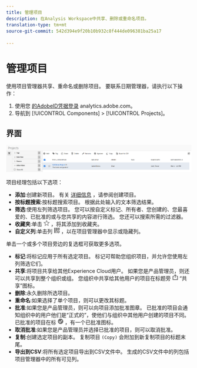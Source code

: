 ```yaml
---
title: 管理项目
description: 在Analysis Workspace中共享、删除或重命名项目。
translation-type: tm+mt
source-git-commit: 542d394e9f20b10b932c8f444de096381ba25a17

---
```



# 管理项目

使用项目管理器共享、重命名或删除项目。 要联系日期管理器，请执行以下操作：

1. 使用您 [的AdobeID凭据登录](https://analytics.adobe.com) analytics.adobe.com。
1. 导航到 [!UICONTROL Components] > [!UICONTROL Projects]。

## 界面

![用户界面](../assets/project-ui.png)

项目经理包括以下选项：

* **添加**:创建新项目。 有关 [详细信息](create.md) ，请参阅创建项目。
* **按标题搜索**:按标题搜索项目。 根据此处输入的文本筛选结果。
* **筛选**:使用左列筛选项目。 您可以按自定义标记、所有者、您创建的、您最喜爱的、已批准的或与您共享的内容进行筛选。 您还可以搜索所需的过滤器。
* **收藏夹**:单击 ![项目旁的星形图标](../assets/star.png) ，将其添加到收藏夹。
* **自定义列**:单击列 ![图标](../assets/columns.png) ，以在项目管理器中显示或隐藏列。

单击一个或多个项目旁边的复选框可获取更多选项。

* **标记**:将标记应用于所有选定项目。 标记可帮助您组织项目，并允许您使用左列筛选它们。
* **共享**:将项目共享给其他Experience Cloud用户。 如果您是产品管理员，则还可以共享到整个组织或组。 您组织中共享给其他用户的项目在标题旁 ![含有](../assets/shared.png) “共享”图标。
* **删除**:永久删除所选项目。
* **重命名**:如果选择了单个项目，则可以更改其标题。
* **批准**:如果您是产品管理员，则可以向项目添加批准图章。 已批准的项目会通知组织中的用户他们是“正式的”，使他们与组织中其他用户创建的项目不同。 已批准的项目在标 ![题旁](../assets/approved.png) ，有一个已批准图标。
* **取消批准**:如果您是产品管理员并选择已批准的项目，则可以取消批准。
* **复制**:创建选定项目的副本。 复制项目 `(Copy)` 会附加到新复制项目的标题末尾。
* **导出到CSV**:将所有选定项目导出到CSV文件中。 生成的CSV文件中的列包括项目管理器中的所有可见列。
